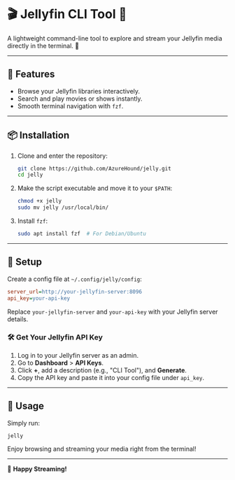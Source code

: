 # 🎬 Jellyfin CLI Tool 🍿

A lightweight command-line tool to explore and stream your Jellyfin media directly in the terminal. 🚀

---

## 🌟 Features

- Browse your Jellyfin libraries interactively.
- Search and play movies or shows instantly.
- Smooth terminal navigation with `fzf`.

---

## 📦 Installation

1. Clone and enter the repository:

   ```bash
   git clone https://github.com/AzureHound/jelly.git
   cd jelly
   ```

2. Make the script executable and move it to your `$PATH`:

   ```bash
   chmod +x jelly
   sudo mv jelly /usr/local/bin/
   ```

3. Install `fzf`:

   ```bash
   sudo apt install fzf  # For Debian/Ubuntu
   ```

---

## 🔧 Setup

Create a config file at `~/.config/jelly/config`:

```ini
server_url=http://your-jellyfin-server:8096
api_key=your-api-key
```

Replace `your-jellyfin-server` and `your-api-key` with your Jellyfin server details.

### 🛠️ Get Your Jellyfin API Key

1. Log in to your Jellyfin server as an admin.
2. Go to **Dashboard** > **API Keys**.
3. Click **+**, add a description (e.g., "CLI Tool"), and **Generate**.
4. Copy the API key and paste it into your config file under `api_key`.

---

## 🚀 Usage

Simply run:

```bash
jelly
```

Enjoy browsing and streaming your media right from the terminal!

---

🎉 **Happy Streaming!**
